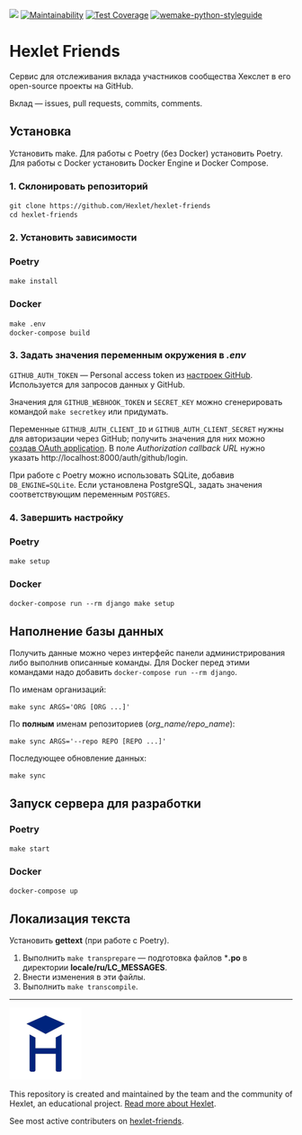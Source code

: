 [![](https://github.com/Hexlet/hexlet-friends/workflows/CI/badge.svg)](https://github.com/Hexlet/hexlet-friends/actions)
[![Maintainability](https://api.codeclimate.com/v1/badges/dedb9f8ad241a9152fd0/maintainability)](https://codeclimate.com/github/Hexlet/hexlet-friends/maintainability)
[![Test Coverage](https://api.codeclimate.com/v1/badges/dedb9f8ad241a9152fd0/test_coverage)](https://codeclimate.com/github/Hexlet/hexlet-friends/test_coverage)
[![wemake-python-styleguide](https://img.shields.io/badge/style-wemake-000000.svg)](https://github.com/wemake-services/wemake-python-styleguide)

# Hexlet Friends
Сервис для отслеживания вклада участников сообщества Хекслет в его open-source проекты на GitHub.

Вклад &mdash; issues, pull requests, commits, comments.

## Установка

Установить make.
Для работы с Poetry (без Docker) установить Poetry.
Для работы с Docker установить Docker Engine и Docker Compose.

### 1. Склонировать репозиторий

```
git clone https://github.com/Hexlet/hexlet-friends
cd hexlet-friends
```

### 2. Установить зависимости

### Poetry

```
make install
```

### Docker

```
make .env
docker-compose build
```

### 3. Задать значения переменным окружения в *.env*

`GITHUB_AUTH_TOKEN` &mdash; Personal access token из [настроек GitHub](https://github.com/settings/tokens). Используется для запросов данных у GitHub.

Значения для `GITHUB_WEBHOOK_TOKEN` и `SECRET_KEY` можно сгенерировать командой `make secretkey` или придумать.

Переменные `GITHUB_AUTH_CLIENT_ID` и `GITHUB_AUTH_CLIENT_SECRET` нужны для авторизации через GitHub;
получить значения для них можно [создав OAuth application](https://github.com/settings/applications/new).
В поле *Authorization callback URL* нужно указать http://localhost:8000/auth/github/login.

При работе с Poetry можно использовать SQLite, добавив `DB_ENGINE=SQLite`.
Если установлена PostgreSQL, задать значения соответствующим переменным `POSTGRES`.

### 4. Завершить настройку

### Poetry

```
make setup
```

### Docker

```
docker-compose run --rm django make setup
```

## Наполнение базы данных

Получить данные можно через интерфейс панели администрирования либо выполнив описанные команды. Для Docker перед этими командами надо добавить `docker-compose run --rm django`.

По именам организаций:

```
make sync ARGS='ORG [ORG ...]'
```

По **полным** именам репозиториев (*org_name/repo_name*):

```
make sync ARGS='--repo REPO [REPO ...]'
```

Последующее обновление данных:

```
make sync
```

## Запуск сервера для разработки

### Poetry

```
make start
```

### Docker

```
docker-compose up
```

## Локализация текста

Установить **gettext** (при работе с Poetry).

1. Выполнить `make transprepare` &mdash; подготовка файлов ***.po** в директории **locale/ru/LC_MESSAGES**.
2. Внести изменения в эти файлы.
3. Выполнить `make transcompile`.

---

[![Hexlet Ltd. logo](https://raw.githubusercontent.com/Hexlet/assets/master/images/hexlet_logo128.png)](https://hexlet.io/pages/about?utm_source=github&utm_medium=link&utm_campaign=exercises-javascript)

This repository is created and maintained by the team and the community of Hexlet, an educational project. [Read more about Hexlet](https://hexlet.io/pages/about?utm_source=github&utm_medium=link&utm_campaign=exercises-javascript).

See most active contributers on [hexlet-friends](https://friends.hexlet.io/).
